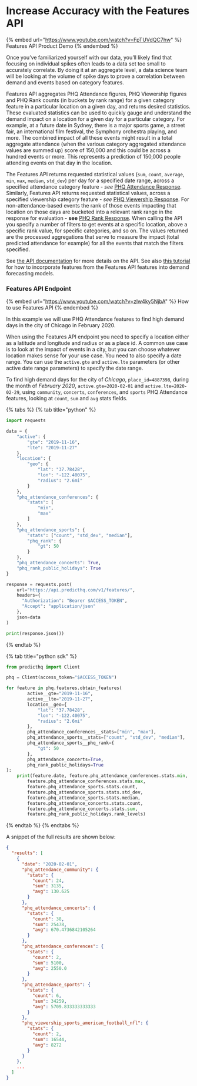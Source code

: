 # Increase Accuracy with the Features API

{% embed url="https://www.youtube.com/watch?v=FpTUVdQC7hw" %}
Features API Product Demo
{% endembed %}

Once you’ve familiarized yourself with our data, you’ll likely find that focusing on individual spikes often leads to a data set too small to accurately correlate. By doing it at an aggregate level, a data science team will be looking at the volume of spike days to prove a correlation between demand and events based on category features.

Features API aggregates PHQ Attendance figures, PHQ Viewership figures and PHQ Rank counts (in buckets by rank range) for a given category feature in a particular location on a given day, and returns desired statistics. These evaluated statistics can be used to quickly gauge and understand the demand impact on a location for a given day for a particular category. For example, at a future date in Sydney, there is a major sports game, a street fair, an international film festival, the Symphony orchestra playing, and more. The combined impact of all these events might result in a total aggregate attendance (when the various category aggregated attendance values are summed up) score of 150,000 and this could be across a hundred events or more. This represents a prediction of 150,000 people attending events on that day in the location.

The Features API returns requested statistical values (`sum`, `count`, `average`, `min`, `max`, `median`, `std_dev`) per day for a specified date range, across a specified attendance category feature - _see_ [PHQ Attendance Response](../../../api/features/get-features.md#phq-attendance-features-1). Similarly, Features API returns requested statistical values, across a specified viewership category feature - _see_ [PHQ Viewership Response](../../../api/features/get-features.md#phq-viewership-features-1). For non-attendance-based events the rank of those events impacting that location on those days are bucketed into a relevant rank range in the response for evaluation - **see** [PHQ Rank Response](../../../api/features/get-features.md#phq-rank-features-1). When calling the API you specify a number of filters to get events at a specific location, above a specific rank value, for specific categories, and so on. The values returned are the processed aggregations that serve to measure the impact (total predicted attendance for example) for all the events that match the filters specified.

See [the API documentation](../../../api/features/get-features.md) for more details on the API. See also [this tutorial](../tutorials/improving-demand-forecasting-models-with-event-features.md) for how to incorporate features from the Features API features into demand forecasting models.

### Features API Endpoint

{% embed url="https://www.youtube.com/watch?v=zlw4ky5NjbA" %}
How to use Features API
{% endembed %}

In this example we will use PHQ Attendance features to find high demand days in the city of Chicago in February 2020.

When using the Features API endpoint you need to specify a location either as a latitude and longitude and radius or as a place id. A common use case is to look at the impact of events in a city, but you can choose whatever location makes sense for your use case. You need to also specify a date range. You can use the `active.gte` and `active.lte` parameters (or other active date range parameters) to specify the date range.

To find high demand days for the city of _Chicago_, `place_id=4887398`, during the month of _February 2020_, `active.gte=2020-02-01` and `active.lte=2020-02-29`, using `community`, `concerts`, `conferences`, and `sports` PHQ Attendance features, looking at `count`, `sum` and `avg` stats fields.



{% tabs %}
{% tab title="python" %}
```python
import requests

data = {
    "active": {
        "gte": "2019-11-16",
        "lte": "2019-11-27"
    },
    "location": {
        "geo": {
            "lat": "37.78428",
            "lon": "-122.40075",
            "radius": "2.6mi"
        }
    },
    "phq_attendance_conferences": {
        "stats": [
            "min",
            "max"
        ]
    },
    "phq_attendance_sports": {
        "stats": ["count", "std_dev", "median"],
        "phq_rank": { 
            "gt": 50
        }    
    },
    "phq_attendance_concerts": True,
    "phq_rank_public_holidays": True
}

response = requests.post(
    url="https://api.predicthq.com/v1/features/",
    headers={
      "Authorization": "Bearer $ACCESS_TOKEN",
      "Accept": "application/json"
    },
    json=data
)

print(response.json())
```


{% endtab %}

{% tab title="python sdk" %}
```python
from predicthq import Client

phq = Client(access_token="$ACCESS_TOKEN")

for feature in phq.features.obtain_features(
        active__gte="2019-11-16",
        active__lte="2019-11-27",
        location__geo={
            "lat": "37.78428",
            "lon": "-122.40075",
            "radius": "2.6mi"
        },
        phq_attendance_conferences__stats=["min", "max"],
        phq_attendance_sports__stats=["count", "std_dev", "median"],
        phq_attendance_sports__phq_rank={
            "gt": 50
        },
        phq_attendance_concerts=True,
        phq_rank_public_holidays=True
):
    print(feature.date, feature.phq_attendance_conferences.stats.min, 
        feature.phq_attendance_conferences.stats.max,
        feature.phq_attendance_sports.stats.count,
        feature.phq_attendance_sports.stats.std_dev,
        feature.phq_attendance_sports.stats.median,
        feature.phq_attendance_concerts.stats.count,
        feature.phq_attendance_concerts.stats.sum,
        feature.phq_rank_public_holidays.rank_levels)
```


{% endtab %}
{% endtabs %}



A snippet of the full results are shown below:

```json
{
  "results": [
    {
      "date": "2020-02-01",
      "phq_attendance_community": {
        "stats": {
          "count": 24,
          "sum": 3135,
          "avg": 130.625
        }
      },
      "phq_attendance_concerts": {
        "stats": {
          "count": 38,
          "sum": 25478,
          "avg": 670.4736842105264
        }
      },
      "phq_attendance_conferences": {
        "stats": {
          "count": 2,
          "sum": 5100,
          "avg": 2550.0
        }
      },
      "phq_attendance_sports": {
        "stats": {
          "count": 6,
          "sum": 34259,
          "avg": 5709.833333333333
        }
      },
      "phq_viewership_sports_american_football_nfl": {
        "stats": {
          "count": 2,
          "sum": 16544,
          "avg": 8272
        }
      }
    },
    ...
  ]
}
```
